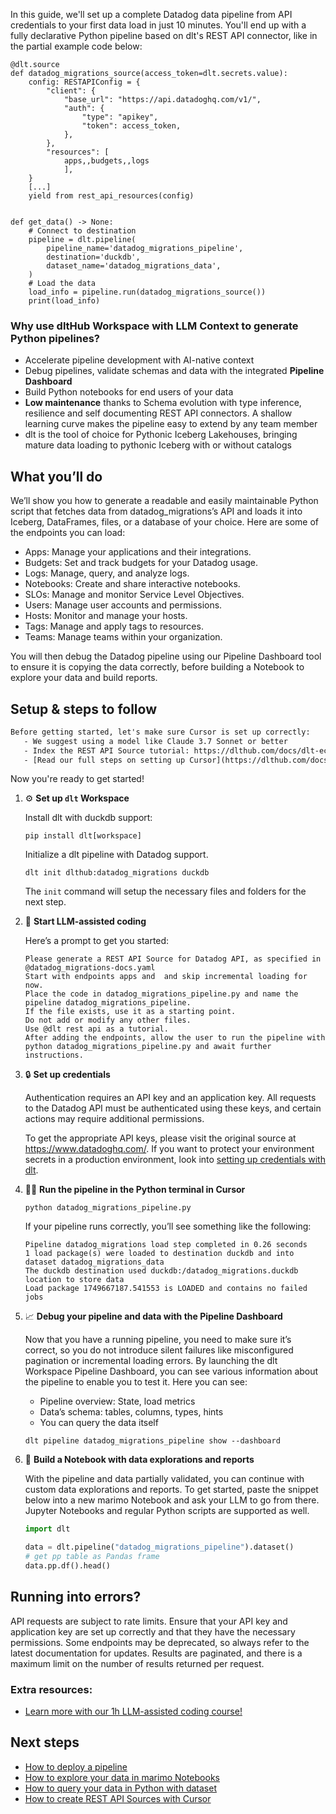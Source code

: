 In this guide, we'll set up a complete Datadog data pipeline from API credentials to your first data load in just 10 minutes. You'll end up with a fully declarative Python pipeline based on dlt's REST API connector, like in the partial example code below:

```python-outcome
@dlt.source
def datadog_migrations_source(access_token=dlt.secrets.value):
    config: RESTAPIConfig = {
        "client": {
            "base_url": "https://api.datadoghq.com/v1/",
            "auth": {
                "type": "apikey",
                "token": access_token,
            },
        },
        "resources": [
            apps,,budgets,,logs
            ],
    }
    [...]
    yield from rest_api_resources(config)


def get_data() -> None:
    # Connect to destination
    pipeline = dlt.pipeline(
        pipeline_name='datadog_migrations_pipeline',
        destination='duckdb',
        dataset_name='datadog_migrations_data', 
    )
    # Load the data
    load_info = pipeline.run(datadog_migrations_source())
    print(load_info) 
```

### Why use dltHub Workspace with LLM Context to generate Python pipelines?

- Accelerate pipeline development with AI-native context
- Debug pipelines, validate schemas and data with the integrated **Pipeline Dashboard**
- Build Python notebooks for end users of your data
- **Low maintenance** thanks to Schema evolution with type inference, resilience and self documenting REST API connectors. A shallow learning curve makes the pipeline easy to extend by any team member
- dlt is the tool of choice for Pythonic Iceberg Lakehouses, bringing mature data loading to pythonic Iceberg with or without catalogs

## What you’ll do

We’ll show you how to generate a readable and easily maintainable Python script that fetches data from datadog_migrations’s API and loads it into Iceberg, DataFrames, files, or a database of your choice. Here are some of the endpoints you can load:

- Apps: Manage your applications and their integrations.
- Budgets: Set and track budgets for your Datadog usage.
- Logs: Manage, query, and analyze logs.
- Notebooks: Create and share interactive notebooks.
- SLOs: Manage and monitor Service Level Objectives.
- Users: Manage user accounts and permissions.
- Hosts: Monitor and manage your hosts.
- Tags: Manage and apply tags to resources.
- Teams: Manage teams within your organization.

You will then debug the Datadog pipeline using our Pipeline Dashboard tool to ensure it is copying the data correctly, before building a Notebook to explore your data and build reports.

## Setup & steps to follow

```default
Before getting started, let's make sure Cursor is set up correctly:
   - We suggest using a model like Claude 3.7 Sonnet or better
   - Index the REST API Source tutorial: https://dlthub.com/docs/dlt-ecosystem/verified-sources/rest_api/ and add it to context as **@dlt rest api**
   - [Read our full steps on setting up Cursor](https://dlthub.com/docs/dlt-ecosystem/llm-tooling/cursor-restapi#23-configuring-cursor-with-documentation)
```

Now you're ready to get started!

1. ⚙️ **Set up `dlt` Workspace**
    
    Install dlt with duckdb support:
    ```shell
    pip install dlt[workspace]
    ```

    Initialize a dlt pipeline with Datadog support.
    ```shell
    dlt init dlthub:datadog_migrations duckdb
    ```

    The `init` command will setup the necessary files and folders for the next step.
    
2. 🤠 **Start LLM-assisted coding**
    
    Here’s a prompt to get you started:
    
    ```prompt
    Please generate a REST API Source for Datadog API, as specified in @datadog_migrations-docs.yaml 
    Start with endpoints apps and  and skip incremental loading for now. 
    Place the code in datadog_migrations_pipeline.py and name the pipeline datadog_migrations_pipeline. 
    If the file exists, use it as a starting point. 
    Do not add or modify any other files. 
    Use @dlt rest api as a tutorial. 
    After adding the endpoints, allow the user to run the pipeline with python datadog_migrations_pipeline.py and await further instructions.
    ```

    
3. 🔒 **Set up credentials** 
    
    Authentication requires an API key and an application key. All requests to the Datadog API must be authenticated using these keys, and certain actions may require additional permissions.
    
    To get the appropriate API keys, please visit the original source at https://www.datadoghq.com/.
    If you want to protect your environment secrets in a production environment, look into [setting up credentials with dlt](https://dlthub.com/docs/walkthroughs/add_credentials).
    
4. 🏃‍♀️ **Run the pipeline in the Python terminal in Cursor**
    
    ```shell
    python datadog_migrations_pipeline.py
    ```
    
    If your pipeline runs correctly, you’ll see something like the following:
    
    ```shell
    Pipeline datadog_migrations load step completed in 0.26 seconds
    1 load package(s) were loaded to destination duckdb and into dataset datadog_migrations_data
    The duckdb destination used duckdb:/datadog_migrations.duckdb location to store data
    Load package 1749667187.541553 is LOADED and contains no failed jobs
    ```
    
5. 📈 **Debug your pipeline and data with the Pipeline Dashboard**

    Now that you have a running pipeline, you need to make sure it’s correct, so you do not introduce silent failures like misconfigured pagination or incremental loading errors. By launching the dlt Workspace Pipeline Dashboard, you can see various information about the pipeline to enable you to test it. Here you can see:
    - Pipeline overview: State, load metrics
    - Data’s schema: tables, columns, types, hints
    - You can query the data itself
    
    ```shell
    dlt pipeline datadog_migrations_pipeline show --dashboard
    ```
    
6. 🐍 **Build a Notebook with data explorations and reports**

    With the pipeline and data partially validated, you can continue with custom data explorations and reports. To get started, paste the snippet below into a new marimo Notebook and ask your LLM to go from there. Jupyter Notebooks and regular Python scripts are supported as well.

    
    ```python
    import dlt

   data = dlt.pipeline("datadog_migrations_pipeline").dataset()
   # get pp table as Pandas frame
   data.pp.df().head()
    ```

## Running into errors?

API requests are subject to rate limits. Ensure that your API key and application key are set up correctly and that they have the necessary permissions. Some endpoints may be deprecated, so always refer to the latest documentation for updates. Results are paginated, and there is a maximum limit on the number of results returned per request.

### Extra resources:

- [Learn more with our 1h LLM-assisted coding course!](https://www.youtube.com/watch?v=GGid70rnJuM)

## Next steps

- [How to deploy a pipeline](https://dlthub.com/docs/walkthroughs/deploy-a-pipeline)
- [How to explore your data in marimo Notebooks](https://dlthub.com/docs/general-usage/dataset-access/marimo)
- [How to query your data in Python with dataset](https://dlthub.com/docs/general-usage/dataset-access/dataset)
- [How to create REST API Sources with Cursor](https://dlthub.com/docs/dlt-ecosystem/llm-tooling/cursor-restapi)
